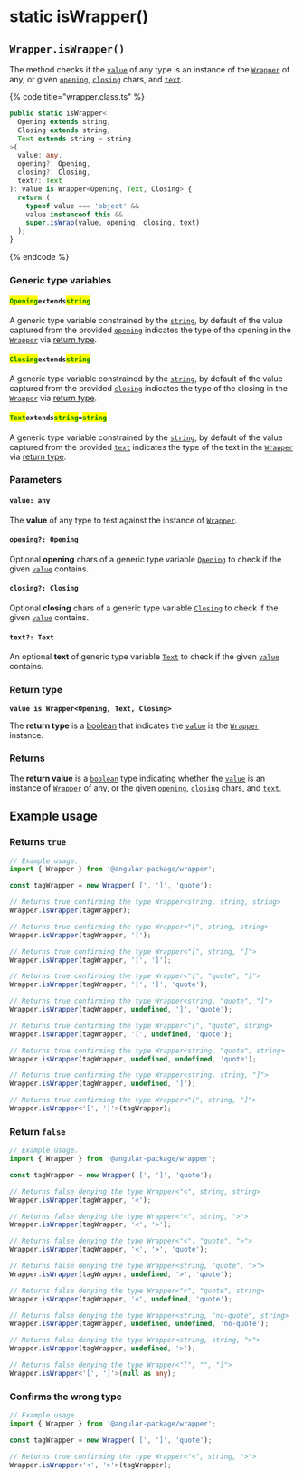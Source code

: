 # static isWrapper()

## `Wrapper.isWrapper()`

The method checks if the [`value`](static-iswrapper.md#value-any) of any type is an instance of the [`Wrapper`](broken-reference) of any, or given [`opening`](static-iswrapper.md#opening-opening), [`closing`](static-iswrapper.md#closing-closing) chars, and [`text`](static-iswrapper.md#text-text).

{% code title="wrapper.class.ts" %}
```typescript
public static isWrapper<
  Opening extends string,
  Closing extends string,
  Text extends string = string
>(
  value: any,
  opening?: Opening,
  closing?: Closing,
  text?: Text
): value is Wrapper<Opening, Text, Closing> {
  return (
    typeof value === 'object' &&
    value instanceof this &&
    super.isWrap(value, opening, closing, text)
  );
}
```
{% endcode %}

### Generic type variables

#### <mark style="color:green;">**`Opening`**</mark>**`extends`**<mark style="color:green;">**`string`**</mark>

A generic type variable constrained by the [`string`](https://www.typescriptlang.org/docs/handbook/basic-types.html#string), by default of the value captured from the provided [`opening`](static-iswrapper.md#opening-opening) indicates the type of the opening in the [`Wrapper`](broken-reference) via [return type](static-iswrapper.md#return-type).

#### <mark style="color:green;">**`Closing`**</mark>**`extends`**<mark style="color:green;">**`string`**</mark>

A generic type variable constrained by the [`string`](https://www.typescriptlang.org/docs/handbook/basic-types.html#string), by default of the value captured from the provided [`closing`](static-iswrapper.md#closing-closing) indicates the type of the closing in the [`Wrapper`](broken-reference) via [return type](static-iswrapper.md#return-type).

#### <mark style="color:green;">**`Text`**</mark>**`extends`**<mark style="color:green;">**`string`**</mark>**`=`**<mark style="color:green;">**`string`**</mark>

A generic type variable constrained by the [`string`](https://www.typescriptlang.org/docs/handbook/basic-types.html#string), by default of the value captured from the provided [`text`](static-iswrapper.md#text-text) indicates the type of the text in the [`Wrapper`](broken-reference) via [return type](static-iswrapper.md#return-type).

### Parameters

#### `value: any`

The **value** of any type to test against the instance of [`Wrapper`](broken-reference).

#### `opening?: Opening`

Optional **opening** chars of a generic type variable [`Opening`](static-iswrapper.md#openingextendsstring) to check if the given [`value`](static-iswrapper.md#value-any) contains.

#### `closing?: Closing`

Optional **closing** chars of a generic type variable [`Closing`](static-iswrapper.md#closingextendsstring) to check if the given [`value`](static-iswrapper.md#value-any) contains.

#### `text?: Text`

An optional **text** of generic type variable [`Text`](static-iswrapper.md#textextendsstring-string) to check if the given [`value`](static-iswrapper.md#value-any) contains.

### Return type

**`value is Wrapper<Opening, Text, Closing>`**

The **return type** is a [boolean](https://www.typescriptlang.org/docs/handbook/basic-types.html#boolean) that indicates the [`value`](static-iswrapper.md#value-any) is the [`Wrapper`](broken-reference) instance.

### Returns

The **return value** is a [`boolean`](https://developer.mozilla.org/en-US/docs/Web/JavaScript/Reference/Global\_Objects/Boolean) type indicating whether the [`value`](static-iswrapper.md#value-any) is an instance of [`Wrapper`](broken-reference) of any, or the given [`opening`](static-iswrapper.md#opening-opening), [`closing`](static-iswrapper.md#closing-closing) chars, and [`text`](static-iswrapper.md#text-text).

## Example usage

### Returns `true`

```typescript
// Example usage.
import { Wrapper } from '@angular-package/wrapper';

const tagWrapper = new Wrapper('[', ']', 'quote');

// Returns true confirming the type Wrapper<string, string, string>
Wrapper.isWrapper(tagWrapper);

// Returns true confirming the type Wrapper<"[", string, string>
Wrapper.isWrapper(tagWrapper, '[');

// Returns true confirming the type Wrapper<"[", string, "]">
Wrapper.isWrapper(tagWrapper, '[', ']');

// Returns true confirming the type Wrapper<"[", "quote", "]">
Wrapper.isWrapper(tagWrapper, '[', ']', 'quote');

// Returns true confirming the type Wrapper<string, "quote", "]">
Wrapper.isWrapper(tagWrapper, undefined, ']', 'quote');

// Returns true confirming the type Wrapper<"[", "quote", string>
Wrapper.isWrapper(tagWrapper, '[', undefined, 'quote');

// Returns true confirming the type Wrapper<string, "quote", string>
Wrapper.isWrapper(tagWrapper, undefined, undefined, 'quote');

// Returns true confirming the type Wrapper<string, string, "]">
Wrapper.isWrapper(tagWrapper, undefined, ']');

// Returns true confirming the type Wrapper<"[", string, "]">
Wrapper.isWrapper<'[', ']'>(tagWrapper);
```

### Return `false`

```typescript
// Example usage.
import { Wrapper } from '@angular-package/wrapper';

const tagWrapper = new Wrapper('[', ']', 'quote');

// Returns false denying the type Wrapper<"<", string, string>
Wrapper.isWrapper(tagWrapper, '<');

// Returns false denying the type Wrapper<"<", string, ">">
Wrapper.isWrapper(tagWrapper, '<', '>');

// Returns false denying the type Wrapper<"<", "quote", ">">
Wrapper.isWrapper(tagWrapper, '<', '>', 'quote');

// Returns false denying the type Wrapper<string, "quote", ">">
Wrapper.isWrapper(tagWrapper, undefined, '>', 'quote');

// Returns false denying the type Wrapper<"<", "quote", string>
Wrapper.isWrapper(tagWrapper, '<', undefined, 'quote');

// Returns false denying the type Wrapper<string, "no-quote", string>
Wrapper.isWrapper(tagWrapper, undefined, undefined, 'no-quote');

// Returns false denying the type Wrapper<string, string, ">">
Wrapper.isWrapper(tagWrapper, undefined, '>');

// Returns false denying the type Wrapper<"[", "", "]">
Wrapper.isWrapper<'[', ']'>(null as any);
```

### Confirms the wrong type

```typescript
// Example usage.
import { Wrapper } from '@angular-package/wrapper';

const tagWrapper = new Wrapper('[', ']', 'quote');

// Returns true confirming the type Wrapper<"<", string, ">">
Wrapper.isWrapper<'<', '>'>(tagWrapper);
```
